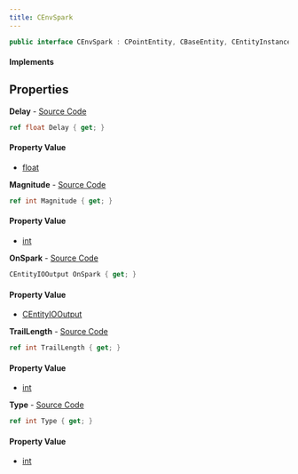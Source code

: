 ```yaml
---
title: CEnvSpark
---
```


```csharp
public interface CEnvSpark : CPointEntity, CBaseEntity, CEntityInstance, ISchemaClass<CEntityInstance>, ISchemaClass<CBaseEntity>, ISchemaClass<CPointEntity>, ISchemaClass<CEnvSpark>, ISchemaField, ISchemaClass, INativeHandle
```

#### Implements

## Properties

**Delay** - [Source Code](https://github.com/swiftly-solution/swiftlys2/blob/master/managed/src/SwiftlyS2.Generated/Schemas/Interfaces/CEnvSpark.cs#L16)

```csharp
ref float Delay { get; }
```

#### Property Value

- [float](https://learn.microsoft.com/dotnet/api/system.single)

**Magnitude** - [Source Code](https://github.com/swiftly-solution/swiftlys2/blob/master/managed/src/SwiftlyS2.Generated/Schemas/Interfaces/CEnvSpark.cs#L18)

```csharp
ref int Magnitude { get; }
```

#### Property Value

- [int](https://learn.microsoft.com/dotnet/api/system.int32)

**OnSpark** - [Source Code](https://github.com/swiftly-solution/swiftlys2/blob/master/managed/src/SwiftlyS2.Generated/Schemas/Interfaces/CEnvSpark.cs#L24)

```csharp
CEntityIOOutput OnSpark { get; }
```

#### Property Value

- [CEntityIOOutput](/docs/api/shared/schemadefinitions/centityiooutput)

**TrailLength** - [Source Code](https://github.com/swiftly-solution/swiftlys2/blob/master/managed/src/SwiftlyS2.Generated/Schemas/Interfaces/CEnvSpark.cs#L20)

```csharp
ref int TrailLength { get; }
```

#### Property Value

- [int](https://learn.microsoft.com/dotnet/api/system.int32)

**Type** - [Source Code](https://github.com/swiftly-solution/swiftlys2/blob/master/managed/src/SwiftlyS2.Generated/Schemas/Interfaces/CEnvSpark.cs#L22)

```csharp
ref int Type { get; }
```

#### Property Value

- [int](https://learn.microsoft.com/dotnet/api/system.int32)

